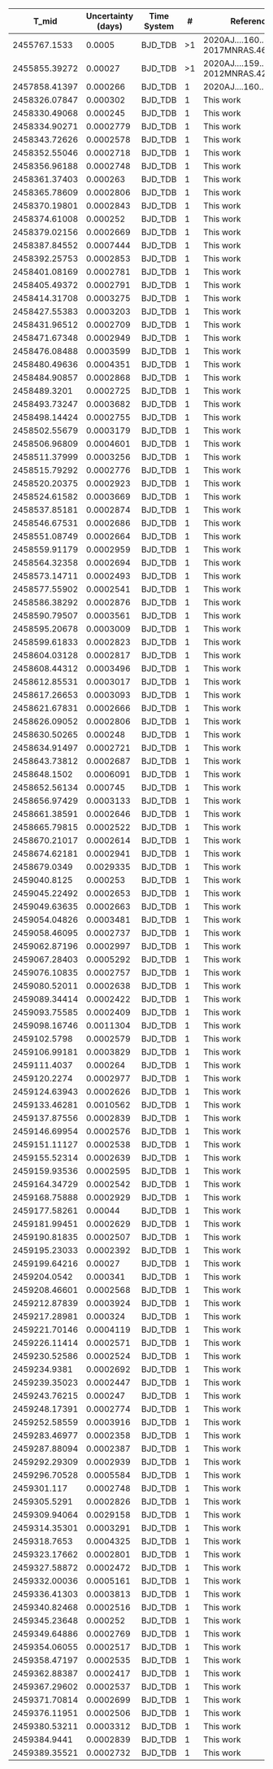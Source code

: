 |T_mid        |Uncertainty (days)|Time System|#  |Reference                             |
|-------------|------------------|-----------|---|--------------------------------------|
|2455767.1533 |0.0005            |BJD_TDB    |>1 |2020AJ….160..109S; 2017MNRAS.464..810B|
|2455855.39272|0.00027           |BJD_TDB    |>1 |2020AJ….159..137G; 2012MNRAS.426..739H|
|2457858.41397|0.000266          |BJD_TDB    |1  |2020AJ....160..109S                   |
|2458326.07847|0.000302          |BJD_TDB    |1  |This work                             |
|2458330.49068|0.000245          |BJD_TDB    |1  |This work                             |
|2458334.90271|0.0002779         |BJD_TDB    |1  |This work                             |
|2458343.72626|0.0002578         |BJD_TDB    |1  |This work                             |
|2458352.55046|0.0002718         |BJD_TDB    |1  |This work                             |
|2458356.96188|0.0002748         |BJD_TDB    |1  |This work                             |
|2458361.37403|0.000263          |BJD_TDB    |1  |This work                             |
|2458365.78609|0.0002806         |BJD_TDB    |1  |This work                             |
|2458370.19801|0.0002843         |BJD_TDB    |1  |This work                             |
|2458374.61008|0.000252          |BJD_TDB    |1  |This work                             |
|2458379.02156|0.0002669         |BJD_TDB    |1  |This work                             |
|2458387.84552|0.0007444         |BJD_TDB    |1  |This work                             |
|2458392.25753|0.0002853         |BJD_TDB    |1  |This work                             |
|2458401.08169|0.0002781         |BJD_TDB    |1  |This work                             |
|2458405.49372|0.0002791         |BJD_TDB    |1  |This work                             |
|2458414.31708|0.0003275         |BJD_TDB    |1  |This work                             |
|2458427.55383|0.0003203         |BJD_TDB    |1  |This work                             |
|2458431.96512|0.0002709         |BJD_TDB    |1  |This work                             |
|2458471.67348|0.0002949         |BJD_TDB    |1  |This work                             |
|2458476.08488|0.0003599         |BJD_TDB    |1  |This work                             |
|2458480.49636|0.0004351         |BJD_TDB    |1  |This work                             |
|2458484.90857|0.0002868         |BJD_TDB    |1  |This work                             |
|2458489.3201 |0.0002725         |BJD_TDB    |1  |This work                             |
|2458493.73247|0.0003682         |BJD_TDB    |1  |This work                             |
|2458498.14424|0.0002755         |BJD_TDB    |1  |This work                             |
|2458502.55679|0.0003179         |BJD_TDB    |1  |This work                             |
|2458506.96809|0.0004601         |BJD_TDB    |1  |This work                             |
|2458511.37999|0.0003256         |BJD_TDB    |1  |This work                             |
|2458515.79292|0.0002776         |BJD_TDB    |1  |This work                             |
|2458520.20375|0.0002923         |BJD_TDB    |1  |This work                             |
|2458524.61582|0.0003669         |BJD_TDB    |1  |This work                             |
|2458537.85181|0.0002874         |BJD_TDB    |1  |This work                             |
|2458546.67531|0.0002686         |BJD_TDB    |1  |This work                             |
|2458551.08749|0.0002664         |BJD_TDB    |1  |This work                             |
|2458559.91179|0.0002959         |BJD_TDB    |1  |This work                             |
|2458564.32358|0.0002694         |BJD_TDB    |1  |This work                             |
|2458573.14711|0.0002493         |BJD_TDB    |1  |This work                             |
|2458577.55902|0.0002541         |BJD_TDB    |1  |This work                             |
|2458586.38292|0.0002876         |BJD_TDB    |1  |This work                             |
|2458590.79507|0.0003561         |BJD_TDB    |1  |This work                             |
|2458595.20678|0.0003009         |BJD_TDB    |1  |This work                             |
|2458599.61833|0.0002823         |BJD_TDB    |1  |This work                             |
|2458604.03128|0.0002817         |BJD_TDB    |1  |This work                             |
|2458608.44312|0.0003496         |BJD_TDB    |1  |This work                             |
|2458612.85531|0.0003017         |BJD_TDB    |1  |This work                             |
|2458617.26653|0.0003093         |BJD_TDB    |1  |This work                             |
|2458621.67831|0.0002666         |BJD_TDB    |1  |This work                             |
|2458626.09052|0.0002806         |BJD_TDB    |1  |This work                             |
|2458630.50265|0.000248          |BJD_TDB    |1  |This work                             |
|2458634.91497|0.0002721         |BJD_TDB    |1  |This work                             |
|2458643.73812|0.0002687         |BJD_TDB    |1  |This work                             |
|2458648.1502 |0.0006091         |BJD_TDB    |1  |This work                             |
|2458652.56134|0.000745          |BJD_TDB    |1  |This work                             |
|2458656.97429|0.0003133         |BJD_TDB    |1  |This work                             |
|2458661.38591|0.0002646         |BJD_TDB    |1  |This work                             |
|2458665.79815|0.0002522         |BJD_TDB    |1  |This work                             |
|2458670.21017|0.0002614         |BJD_TDB    |1  |This work                             |
|2458674.62181|0.0002941         |BJD_TDB    |1  |This work                             |
|2458679.0349 |0.0029335         |BJD_TDB    |1  |This work                             |
|2459040.8125 |0.000253          |BJD_TDB    |1  |This work                             |
|2459045.22492|0.0002653         |BJD_TDB    |1  |This work                             |
|2459049.63635|0.0002663         |BJD_TDB    |1  |This work                             |
|2459054.04826|0.0003481         |BJD_TDB    |1  |This work                             |
|2459058.46095|0.0002737         |BJD_TDB    |1  |This work                             |
|2459062.87196|0.0002997         |BJD_TDB    |1  |This work                             |
|2459067.28403|0.0005292         |BJD_TDB    |1  |This work                             |
|2459076.10835|0.0002757         |BJD_TDB    |1  |This work                             |
|2459080.52011|0.0002638         |BJD_TDB    |1  |This work                             |
|2459089.34414|0.0002422         |BJD_TDB    |1  |This work                             |
|2459093.75585|0.0002409         |BJD_TDB    |1  |This work                             |
|2459098.16746|0.0011304         |BJD_TDB    |1  |This work                             |
|2459102.5798 |0.0002579         |BJD_TDB    |1  |This work                             |
|2459106.99181|0.0003829         |BJD_TDB    |1  |This work                             |
|2459111.4037 |0.000264          |BJD_TDB    |1  |This work                             |
|2459120.2274 |0.0002977         |BJD_TDB    |1  |This work                             |
|2459124.63943|0.0002626         |BJD_TDB    |1  |This work                             |
|2459133.46281|0.0010562         |BJD_TDB    |1  |This work                             |
|2459137.87556|0.0002839         |BJD_TDB    |1  |This work                             |
|2459146.69954|0.0002576         |BJD_TDB    |1  |This work                             |
|2459151.11127|0.0002538         |BJD_TDB    |1  |This work                             |
|2459155.52314|0.0002639         |BJD_TDB    |1  |This work                             |
|2459159.93536|0.0002595         |BJD_TDB    |1  |This work                             |
|2459164.34729|0.0002542         |BJD_TDB    |1  |This work                             |
|2459168.75888|0.0002929         |BJD_TDB    |1  |This work                             |
|2459177.58261|0.00044           |BJD_TDB    |1  |This work                             |
|2459181.99451|0.0002629         |BJD_TDB    |1  |This work                             |
|2459190.81835|0.0002507         |BJD_TDB    |1  |This work                             |
|2459195.23033|0.0002392         |BJD_TDB    |1  |This work                             |
|2459199.64216|0.00027           |BJD_TDB    |1  |This work                             |
|2459204.0542 |0.000341          |BJD_TDB    |1  |This work                             |
|2459208.46601|0.0002568         |BJD_TDB    |1  |This work                             |
|2459212.87839|0.0003924         |BJD_TDB    |1  |This work                             |
|2459217.28981|0.000324          |BJD_TDB    |1  |This work                             |
|2459221.70146|0.0004119         |BJD_TDB    |1  |This work                             |
|2459226.11414|0.0002571         |BJD_TDB    |1  |This work                             |
|2459230.52586|0.0002524         |BJD_TDB    |1  |This work                             |
|2459234.9381 |0.0002692         |BJD_TDB    |1  |This work                             |
|2459239.35023|0.0002447         |BJD_TDB    |1  |This work                             |
|2459243.76215|0.000247          |BJD_TDB    |1  |This work                             |
|2459248.17391|0.0002774         |BJD_TDB    |1  |This work                             |
|2459252.58559|0.0003916         |BJD_TDB    |1  |This work                             |
|2459283.46977|0.0002358         |BJD_TDB    |1  |This work                             |
|2459287.88094|0.0002387         |BJD_TDB    |1  |This work                             |
|2459292.29309|0.0002939         |BJD_TDB    |1  |This work                             |
|2459296.70528|0.0005584         |BJD_TDB    |1  |This work                             |
|2459301.117  |0.0002748         |BJD_TDB    |1  |This work                             |
|2459305.5291 |0.0002826         |BJD_TDB    |1  |This work                             |
|2459309.94064|0.0029158         |BJD_TDB    |1  |This work                             |
|2459314.35301|0.0003291         |BJD_TDB    |1  |This work                             |
|2459318.7653 |0.0004325         |BJD_TDB    |1  |This work                             |
|2459323.17662|0.0002801         |BJD_TDB    |1  |This work                             |
|2459327.58872|0.0002472         |BJD_TDB    |1  |This work                             |
|2459332.00036|0.0005161         |BJD_TDB    |1  |This work                             |
|2459336.41303|0.0003813         |BJD_TDB    |1  |This work                             |
|2459340.82468|0.0002516         |BJD_TDB    |1  |This work                             |
|2459345.23648|0.000252          |BJD_TDB    |1  |This work                             |
|2459349.64886|0.0002769         |BJD_TDB    |1  |This work                             |
|2459354.06055|0.0002517         |BJD_TDB    |1  |This work                             |
|2459358.47197|0.0002535         |BJD_TDB    |1  |This work                             |
|2459362.88387|0.0002417         |BJD_TDB    |1  |This work                             |
|2459367.29602|0.0002537         |BJD_TDB    |1  |This work                             |
|2459371.70814|0.0002699         |BJD_TDB    |1  |This work                             |
|2459376.11951|0.0002506         |BJD_TDB    |1  |This work                             |
|2459380.53211|0.0003312         |BJD_TDB    |1  |This work                             |
|2459384.9441 |0.0002839         |BJD_TDB    |1  |This work                             |
|2459389.35521|0.0002732         |BJD_TDB    |1  |This work                             |
